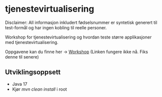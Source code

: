 # tjenestevirtualisering
Disclaimer: All informasjon inkludert fødselsnummer er syntetisk generert til test-formål og har ingen kobling til reelle personer.

Workshop for tjenestevirtualisering og hvordan teste større applikasjoner med tjenestevirtualisering.

Oppgavene kan du finne her -> [Workshop](https://1drv.ms/u/s!AuRX8OnMAAMjgdQninudD2-eYaMU-g?e=X0PA0w)
(Linken fungere ikke nå. Fiks denne til senere)

## Utviklingsoppsett
* Java 17
* Kjør _mvn clean install_ i root

